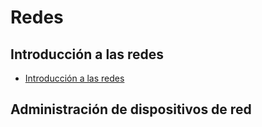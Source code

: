 # Redes
## Introducción a las redes
- [Introducción a las redes](https://5ssz.github.io/Redes/TeoriaSimplificada/Introduccion)
## Administración de dispositivos de red

